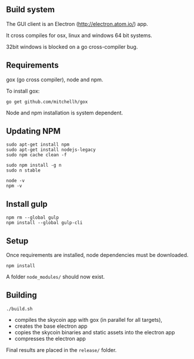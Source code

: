 Build system
------------

The GUI client is an Electron (http://electron.atom.io/) app.

It cross compiles for osx, linux and windows 64 bit systems.

32bit windows is blocked on a go cross-compiler bug.

Requirements
------------

gox (go cross compiler), node and npm.

To install gox:

```
go get github.com/mitchellh/gox
```

Node and npm installation is system dependent.

Updating NPM
-----

```
sudo apt-get install npm
sudo apt-get install nodejs-legacy
sudo npm cache clean -f

sudo npm install -g n
sudo n stable

node -v
npm -v
```

Install gulp
-----

```
npm rm --global gulp
npm install --global gulp-cli
```

Setup
-----

Once requirements are installed, node dependencies must be downloaded.

```
npm install
```

A folder `node_modules/` should now exist.

Building
--------

```
./build.sh
```

* compiles the skycoin app with gox (in parallel for all targets),
* creates the base electron app
* copies the skycoin binaries and static assets into the electron app
* compresses the electron app

Final results are placed in the `release/` folder.
